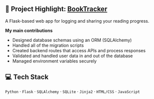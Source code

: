## 🧠 Project Highlight: [BookTracker](https://github.com/ShuaiShao20010902/CITS3403-Group-Project)
A Flask-based web app for logging and sharing your reading progress.

**My main contributions**
- Designed database schemas using an ORM (SQLAlchemy)
- Handled all of the migration scripts
- Created backend routes that access APIs and process responses
- Validated and handled user data in and out of the database
- Managed environment variables securely

## 💻 Tech Stack
`Python` · `Flask` · `SQLAlchemy` · `SQLite` · `Jinja2` · `HTML/CSS` · `JavaScript`
